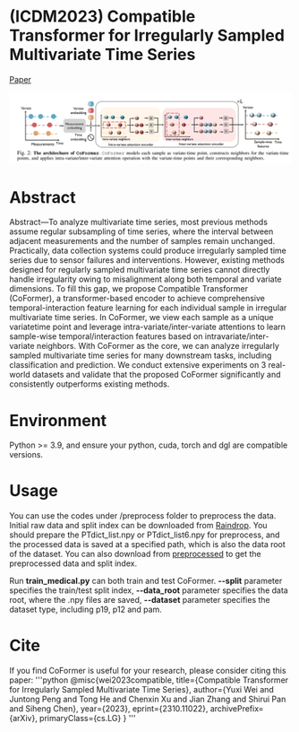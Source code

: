 # (ICDM2023) Compatible Transformer for Irregularly Sampled Multivariate Time Series

[Paper](https://arxiv.org/pdf/2310.11022v1.pdf)

![image](framework.png)
# Abstract 
Abstract—To analyze multivariate time series, most previous methods assume regular subsampling of time series, where the interval between adjacent measurements and the number of samples remain unchanged. Practically, data collection systems could produce irregularly sampled time series due to sensor failures and interventions. However, existing methods designed for regularly sampled multivariate time series cannot directly handle irregularity owing to misalignment along both temporal and variate dimensions. To fill this gap, we propose Compatible Transformer (CoFormer), a transformer-based encoder to achieve comprehensive temporal-interaction feature learning for each individual sample in irregular multivariate time series. In CoFormer, we view each sample as a unique variatetime point and leverage intra-variate/inter-variate attentions to learn sample-wise temporal/interaction features based on intravariate/inter-variate neighbors. With CoFormer as the core, we can analyze irregularly sampled multivariate time series for many downstream tasks, including classification and prediction. We conduct extensive experiments on 3 real-world datasets and validate that the proposed CoFormer significantly and consistently outperforms existing methods.

# Environment
Python >= 3.9, and ensure your python, cuda, torch and dgl are compatible versions.

# Usage
You can use the codes under /preprocess folder to preprocess the data. Initial raw data and split index can be downloaded from [Raindrop](https://github.com/mims-harvard/Raindrop/tree/892eb5734e84aa8d18476c6a8975b55b2f30e1d1). You should prepare the PTdict_list.npy or PTdict_list6.npy for preprocess, and the processed data is saved at a specified path, which is also the data root of the dataset. 
You can also download from [preprocessed](https://drive.google.com/drive/folders/1bJ-znPzoOtd54EpnldPqhd0zFTyySUbD?usp=drive_link) to get the preprocessed data and split index. 

Run __train_medical.py__ can both train and test CoFormer. __--split__ parameter specifies the train/test split index, __--data_root__ parameter specifies the data root, where the .npy files are saved, __--dataset__ parameter specifies the dataset type, including p19, p12 and pam.

# Cite
If you find CoFormer is useful for your research, please consider citing this paper:
'''python
@misc{wei2023compatible,
      title={Compatible Transformer for Irregularly Sampled Multivariate Time Series}, 
      author={Yuxi Wei and Juntong Peng and Tong He and Chenxin Xu and Jian Zhang and Shirui Pan and Siheng Chen},
      year={2023},
      eprint={2310.11022},
      archivePrefix={arXiv},
      primaryClass={cs.LG}
}
'''
